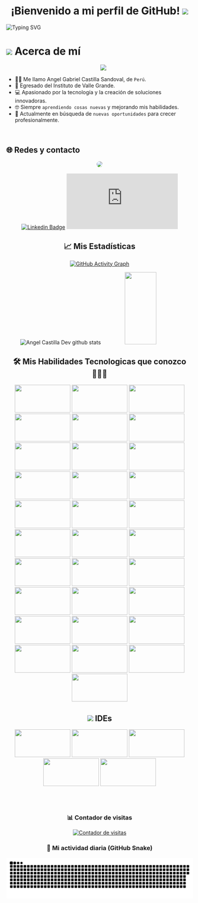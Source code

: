<h1 align="center"><b>¡Bienvenido a mi perfil de GitHub!</b> <img src="https://media.giphy.com/media/hvRJCLFzcasrR4ia7z/giphy.gif" width="35"></h1>

![Typing SVG](https://readme-typing-svg.herokuapp.com/?color=02D9F7FF&size=35&center=true&vCenter=true&width=1000&lines=👋+¡Hola!+Soy+Angel;🌱+En+constante+aprendizaje+y+desarrollo;🚀+Listo+para+crecer+y+aportar+en+nuevos+proyectos)

<h1><picture><img src="https://github.com/7oSkaaa/7oSkaaa/blob/main/Images/about_me.gif?raw=true" width="50px"></picture> Acerca de mí</h1>

<picture><img align="right" src="https://github.com/7oSkaaa/7oSkaaa/blob/main/Images/Right_Side.gif?raw=true" width="250px"></picture>

<br>

- :technologist: Me llamo Angel Gabriel Castilla Sandoval, de `Perú`.
- :school: Egresado del Instituto de Valle Grande.
- :computer: Apasionado por la tecnología y la creación de soluciones innovadoras.
- :nerd_face: Siempre `aprendiendo cosas nuevas` y mejorando mis habilidades.
- :thinking: Actualmente en búsqueda de `nuevas oportunidades` para crecer profesionalmente.

<br>

## 🌐 Redes y contacto
<div align="center">
<div align="center">
<a href="https://www.youtube.com/@AngelGabrielCastillaSandov-v6" target="_blank"><img src="https://img.shields.io/badge/-youtube-d71e18?style=for-the-badge&logo=youtube&logoColor=white" style="border-radius: 30px"></a> 
  
[![Linkedin Badge](https://img.shields.io/badge/linkedin-%230077B5.svg?&style=for-the-badge&logo=linkedin&logoColor=white)](https://www.linkedin.com/in/angel-gabriel-castilla-sandoval-372b32376/?trk=opento_sprofile_topcard)
[![Mail Badge](https://img.shields.io/badge/email-c14438?style=for-the-badge&logo=Gmail&logoColor=white&link=mailto:👽@gmail.com)](mailto:angel.castilla.dev@gmail.com)
</div>

## 📈 Mis Estadísticas

[![GitHub Activity Graph](https://github-readme-activity-graph.vercel.app/graph?username=AngelCastillaDev&bg_color=0d1117&color=02D9F7&line=02D9F7&point=f9fafa&area=true&hide_border=true)](https://github.com/AngelCastillaDev)

<div align="center">  
  <img width="49%" height="195px" src="https://github-readme-stats.vercel.app/api?username=AngelCastillaDev&show_icons=true&count_private=true&hide_border=true&title_color=02D9F7&icon_color=02D9F7&text_color=c9d1d9&bg_color=0d1117" alt="Angel Castilla Dev github stats" /> 
  
  <img width="41%" height="195px" src="https://github-readme-stats.vercel.app/api/top-langs/?username=AngelCastillaDev&layout=compact&hide_border=true&title_color=02D9F7&text_color=02D9F7&bg_color=0d1117" />
</div> 

## 🛠️ Mis Habilidades Tecnologicas que conozco 👨🏻‍💻
<code><img src="https://www.vectorlogo.zone/logos/java/java-ar21.svg" width="150px" height="75px"></code>
<code><img src="https://www.vectorlogo.zone/logos/python/python-ar21.svg" width="150px" height="75px"></code>
<code><img src="https://www.vectorlogo.zone/logos/springio/springio-ar21.svg" width="150px" height="75px"></code>
<code><img src="https://www.vectorlogo.zone/logos/angular/angular-ar21.svg" width="150px" height="75px"></code>
<code><img src="https://www.vectorlogo.zone/logos/gitlab/gitlab-ar21.svg" width="150px" height="75px"></code>
<code><img src="https://upload.vectorlogo.zone/logos/apache_maven/images/bf250be6-ab7f-4191-b421-8d0acb1dc6e4.svg" width="150px" height="75px"></code>
<code><img src="https://www.vectorlogo.zone/logos/w3_html5/w3_html5-icon.svg" width="150px" height="75px"></code>
<code><img src="https://www.vectorlogo.zone/logos/w3_css/w3_css-ar21.svg" width="150px" height="75px"></code>
<code><img src="https://www.vectorlogo.zone/logos/javascript/javascript-ar21.svg" width="150px" height="75px"></code>
<code><img src="https://www.vectorlogo.zone/logos/yaml/yaml-ar21.svg" width="150px" height="75px"></code>
<code><img src="https://www.vectorlogo.zone/logos/json/json-ar21.svg" width="150px" height="75px"></code>
<code><img src="https://www.vectorlogo.zone/logos/mysql/mysql-ar21.svg" width="150px" height="75px"></code>
<code><img src="https://www.vectorlogo.zone/logos/oracle/oracle-ar21.svg" width="150px" height="75px"></code>
<code><img src="https://www.vectorlogo.zone/logos/postgresql/postgresql-ar21.svg" width="150px" height="75px"></code>
<code><img src="https://www.vectorlogo.zone/logos/mongodb/mongodb-ar21.svg" width="150px" height="75px"></code>
<code><img src="https://www.vectorlogo.zone/logos/google_cloud/google_cloud-ar21.svg" width="150px" height="75px"></code>
<code><img src="https://www.vectorlogo.zone/logos/microsoft_azure/microsoft_azure-ar21.svg" width="150px" height="75px"></code>
<code><img src="https://www.vectorlogo.zone/logos/amazon_aws/amazon_aws-ar21.svg" width="150px" height="75px"></code>
<code><img src="https://www.vectorlogo.zone/logos/slack/slack-ar21.svg" width="150px" height="75px"></code>
<code><img src="https://www.vectorlogo.zone/logos/trello/trello-ar21.svg" width="150px" height="75px"></code>
<code><img src="https://www.vectorlogo.zone/logos/linux/linux-ar21.svg" width="150px" height="75px"></code>
<code><img src="https://www.vectorlogo.zone/logos/ubuntu/ubuntu-ar21.svg" width="150px" height="75px"></code>
<code><img src="https://www.vectorlogo.zone/logos/debian/debian-ar21.svg" width="150px" height="75px"></code>
<code><img src="https://www.vectorlogo.zone/logos/docker/docker-ar21.svg" width="150px" height="75px"></code>
<code><img src="https://www.vectorlogo.zone/logos/kubernetes/kubernetes-ar21.svg" width="150px" height="75px"></code>
<code><img src="https://www.vectorlogo.zone/logos/github/github-ar21.svg" width="150px" height="75px"></code>
<code><img src="https://www.vectorlogo.zone/logos/git-scm/git-scm-ar21.svg" width="150px" height="75px"></code>
<code><img src="https://www.vectorlogo.zone/logos/getpostman/getpostman-ar21.svg" width="150px" height="75px"></code>
<code><img src="https://www.vectorlogo.zone/logos/figma/figma-ar21.svg" width="150px" height="75px"></code>
<code><img src="https://www.vectorlogo.zone/logos/php/php-ar21.svg" width="150px" height="75px"></code>
<code><img src="https://www.vectorlogo.zone/logos/phpmyadmin/phpmyadmin-ar21.svg" width="150px" height="75px"></code>


## <picture> <img src = "https://github.com/7oSkaaa/7oSkaaa/blob/main/Images/IDEs.gif?raw=true" width = 50px>  </picture> IDEs
<code><img src="https://www.vectorlogo.zone/logos/jetbrains/jetbrains-ar21.svg" width="150px" height="75px"></code>
<code><img src="https://www.vectorlogo.zone/logos/visualstudio_code/visualstudio_code-ar21.svg" width="150px" height="75px"></code>
<code><img src="https://pbs.twimg.com/media/Dp3nCCdXgAEIMxM.png" width="150px" height="75px"></code>
<code><img src="https://victomanolo.files.wordpress.com/2018/01/logo.png" width="150px" height="75px"></code>
<code><img src="https://www.vectorlogo.zone/logos/eclipse/eclipse-ar21.svg" width="150px" height="75px"></code>

<br><br>

### 📊 Contador de visitas
<a href="https://github.com/AngelCastillaDev">
    <img src="https://komarev.com/ghpvc/?username=AngelCastillaDev&style=for-the-badge" alt="Contador de visitas"/>
</a>

### 🐍 Mi actividad diaria (GitHub Snake)
![snake gif](https://github.com/AngelCastillaDev/AngelCastillaDev/blob/output/github-snake-dark.svg)

